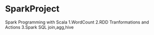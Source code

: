 # SparkProject
Spark Programming with Scala
1.WordCount
2.RDD Tranformations and Actions
3.Spark SQL join,agg,hive
